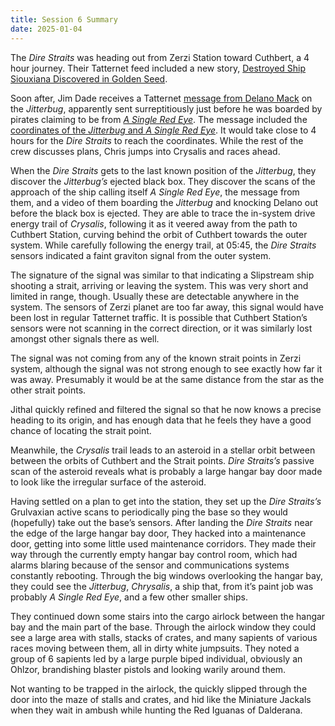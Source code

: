 ```yaml
---
title: Session 6 Summary
date: 2025-01-04
---
```


The *Dire Straits* was heading out from Zerzi Station toward Cuthbert, a 4 hour journey. Their Tatternet feed included a
new
story, [Destroyed Ship Siouxiana Discovered in Golden Seed](./session-6-addenda/destroyed-ship-siouxiana-discovered-in-golden-seed).

Soon after, Jim Dade receives a Tatternet [message from Delano Mack](./session-6-addenda/delano-macks-tatternet-message-for-jim-dade-7922-008-01-45)
on the *Jitterbug*, apparently sent surreptitiously just before he was boarded by pirates claiming to be from [*A Single
Red
Eye*](https://docs.google.com/document/d/1ST65qT3xlfPTMU0JHbsHSRRQk8sEjNPsNCu8v9h-zcc/edit?tab=t.0#heading=h.5r2jmjac0hoq).
The message included the [coordinates of the *Jitterbug* and *A Single Red
Eye*](/images/zerzi-jitterbug-abduction.svg). It would take close to 4
hours for the *Dire Straits* to reach the coordinates. While the rest of the crew discusses plans, Chris jumps into
Crysalis and races ahead.

When the *Dire Straits* gets to the last known position of the *Jitterbug*, they discover the *Jitterbug’s* ejected
black box. They discover the scans of the approach of the ship calling itself *A Single Red Eye*, the message from them,
and a video of them boarding the *Jitterbug* and knocking Delano out before the black box is ejected. They are able to
trace the in-system drive energy trail of *Crysalis*, following it as it veered away from the path to Cuthbert Station,
curving behind the orbit of Cuthbert towards the outer system. While carefully following the energy trail, at 05:45, the
*Dire Straits* sensors indicated a faint graviton signal from the outer system.

The signature of the signal was similar to that indicating a Slipstream ship shooting a strait, arriving or leaving the
system. This was very short and limited in range, though. Usually these are detectable anywhere in the system. The
sensors of Zerzi planet are too far away, this signal would have been lost in regular Tatternet traffic. It is possible
that Cuthbert Station’s sensors were not scanning in the correct direction, or it was similarly lost amongst other
signals there as well.

The signal was not coming from any of the known strait points in Zerzi system, although the signal was not strong enough
to see exactly how far it was away. Presumably it would be at the same distance from the star as the other strait
points.

Jithal quickly refined and filtered the signal so that he now knows a precise heading to its origin, and has enough data
that he feels they have a good chance of locating the strait point.

Meanwhile, the *Crysalis* trail leads to an asteroid in a stellar orbit between between the orbits of Cuthbert and the
Strait points. *Dire Straits’s* passive scan of the asteroid reveals what is probably a large hangar bay door made to
look like the irregular surface of the asteroid.

Having settled on a plan to get into the station, they set up the *Dire Straits’s* Grulvaxian active scans to
periodically ping the base so they would (hopefully) take out the base’s sensors. After landing the *Dire Straits* near
the edge of the large hangar bay door, They hacked into a maintenance door, getting into some little used maintenance
corridors. They made their way through the currently empty hangar bay control room, which had alarms blaring because of
the sensor and communications systems constantly rebooting. Through the big windows overlooking the hangar bay, they
could see the *Jitterbug*, *Chrysalis*, a ship that, from it’s paint job was probably *A Single Red Eye*, and a few
other smaller ships.

They continued down some stairs into the cargo airlock between the hangar bay and the main part of the base. Through the
airlock window they could see a large area with stalls, stacks of crates, and many sapients of various races moving
between them, all in dirty white jumpsuits. They noted a group of 6 sapients led by a large purple biped individual,
obviously an Ohlzor, brandishing blaster pistols and looking warily around them.

Not wanting to be trapped in the airlock, the quickly slipped through the door into the maze of stalls and crates, and
hid like the Miniature Jackals when they wait in ambush while hunting the Red Iguanas of Dalderana.

